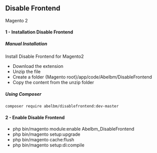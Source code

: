 ## Disable Frontend
Magento 2 

#### 1 - Installation Disable Frontend

##### Manual Installation

Install Disable Frontend for Magento2
 * Download the extension
 * Unzip the file
 * Create a folder {Magento root}/app/code/Abelbm/DisableFrontend
 * Copy the content from the unzip folder


##### Using Composer

```
composer require abelbm/disablefrontend:dev-master
```

#### 2 - Enable Disable Frontend

 * php bin/magento module:enable Abelbm_DisableFrontend
 * php bin/magento setup:upgrade
 * php bin/magento cache:flush
 * php bin/magento setup:di:compile